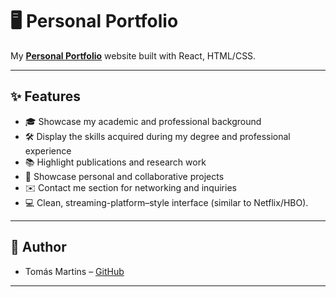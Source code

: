# 🖥️ Personal Portfolio

My [**Personal Portfolio**](https://tomas287.github.io/) website built with React, HTML/CSS.  

---

## ✨ Features

- 🎓 Showcase my academic and professional background  
- 🛠️ Display the skills acquired during my degree and professional experience  
- 📚 Highlight publications and research work  
- 🚀 Showcase personal and collaborative projects  
- ✉️ Contact me section for networking and inquiries
- 💻 Clean, streaming-platform–style interface (similar to Netflix/HBO).


---

## 👤 Author

* Tomás Martins – [GitHub](https://github.com/tomas287)

---

